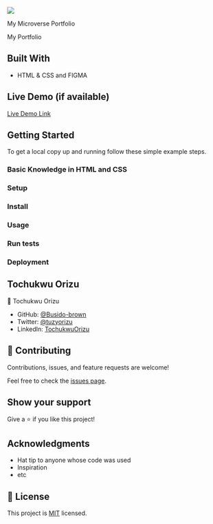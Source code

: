 ![](https://img.shields.io/badge/Microverse-blueviolet)

My Microverse Portfolio

My Portfolio

## Built With

- HTML & CSS and FIGMA

## Live Demo (if available)

[Live Demo Link](https://bushido-brown.github.io/My-Portfolio2/)

## Getting Started

To get a local copy up and running follow these simple example steps.

### Basic Knowledge in HTML and CSS

### Setup

### Install

### Usage

### Run tests

### Deployment

## Tochukwu Orizu

👤 Tochukwu Orizu

- GitHub: [@Busido-brown](https://github.com/Busido-brown)
- Twitter: [@tuzyorizu](https://twitter.com/tuzyorizu)
- LinkedIn: [TochukwuOrizu](https://linkedin.com/in/TochukwuOrizu)

## 🤝 Contributing

Contributions, issues, and feature requests are welcome!

Feel free to check the [issues page](../../issues/).

## Show your support

Give a ⭐️ if you like this project!

## Acknowledgments

- Hat tip to anyone whose code was used
- Inspiration
- etc

## 📝 License

This project is [MIT](./MIT.md) licensed.
